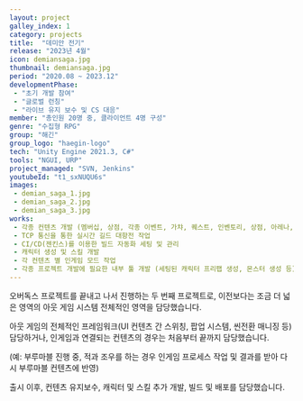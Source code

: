 ```yaml
---
layout: project
galley_index: 1
category: projects
title:  "데미안 전기"
release: "2023년 4월"
icon: demiansaga.jpg
thumbnail: demiansaga.jpg
period: "2020.08 ~ 2023.12"
developmentPhase:
 - "초기 개발 참여"
 - "글로벌 런칭"
 - "라이브 유지 보수 및 CS 대응"
member: "총인원 20명 중, 클라이언트 4명 구성"
genre: "수집형 RPG"
group: "해긴"
group_logo: "haegin-logo"
tech: "Unity Engine 2021.3, C#"
tools: "NGUI, URP"
project_managed: "SVN, Jenkins"
youtubeId: "t1_sxNUQU6s"
images:
 - demian_saga_1.jpg
 - demian_saga_2.jpg
 - demian_saga_3.jpg
works:
 - 각종 컨텐츠 개발 (멤버십, 상점, 각종 이벤트, 가챠, 퀘스트, 인벤토리, 상점, 아레나, 캐릭터 관리, 부루마블, 시련의탑 등)
 - TCP 통신을 통한 실시간 길드 대항전 작업
 - CI/CD(젠킨스)를 이용한 빌드 자동화 세팅 및 관리
 - 캐릭터 생성 및 스킬 개발
 - 각 컨텐츠 별 인게임 모드 작업
 - 각종 프로젝트 개발에 필요한 내부 툴 개발 (세팅된 캐릭터 프리팹 생성, 몬스터 생성 등)
---
```


오버독스 프로젝트를 끝내고 나서 진행하는 두 번째 프로젝트로, 이전보다는 조금 더 넓은 영역의 아웃 게임 시스템 전체적인 영역을 담당했습니다.

아웃 게임의 전체적인 프레임워크(UI 컨텐츠 간 스위칭, 팝업 시스템, 씬전환 매니징 등) 담당하거나, 인게임과 연결되는 컨텐츠의 경우는 처음부터 끝까지 담당했습니다.

(예: 부루마블 진행 중, 적과 조우를 하는 경우 인게임 프로세스 작업 및 결과를 받아 다시 부루마블 컨텐츠에 반영)

출시 이후, 컨텐츠 유지보수, 캐릭터 및 스킬 추가 개발, 빌드 및 배포를 담당했습니다.